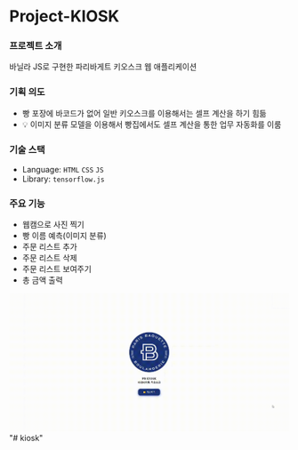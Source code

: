 # Project-KIOSK
### 프로젝트 소개

바닐라 JS로 구현한 파리바게트 키오스크 웹 애플리케이션

### 기획 의도
- 빵 포장에 바코드가 없어 일반 키오스크를 이용해서는 셀프 계산을 하기 힘듦
- 💡 이미지 분류 모델을 이용해서 빵집에서도 셀프 계산을 통한 업무 자동화를 이룸
    
### 기술 스택

- Language: `HTML` `CSS` `JS`
- Library: `tensorflow.js`

### 주요 기능

- 웹캠으로 사진 찍기
- 빵 이름 예측(이미지 분류)
- 주문 리스트 추가
- 주문 리스트 삭제
- 주문 리스트 보여주기
- 총 금액 출력

![](demo.gif)
"# kiosk" 
